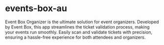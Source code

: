 # events-box-au
Event Box Organizer is the ultimate solution for event organizers. Developed by Event Box, this app streamlines the ticket validation process, making your events run smoothly. Easily scan and validate tickets with precision, ensuring a hassle-free experience for both attendees and organizers.
